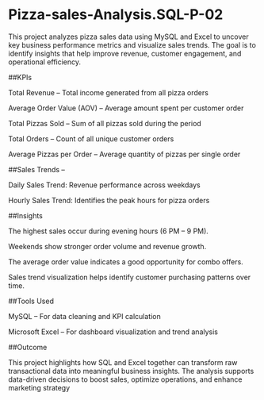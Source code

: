 # Pizza-sales-Analysis.SQL-P-02
This project analyzes pizza sales data using MySQL and Excel to uncover key business performance metrics and visualize sales trends. The goal is to identify insights that help improve revenue, customer engagement, and operational efficiency.

##KPIs

Total Revenue – Total income generated from all pizza orders

Average Order Value (AOV) – Average amount spent per customer order

Total Pizzas Sold – Sum of all pizzas sold during the period

Total Orders – Count of all unique customer orders

Average Pizzas per Order – Average quantity of pizzas per single order

##Sales Trends –

Daily Sales Trend: Revenue performance across weekdays

Hourly Sales Trend: Identifies the peak hours for pizza orders

##Insights

The highest sales occur during evening hours (6 PM – 9 PM).

Weekends show stronger order volume and revenue growth.

The average order value indicates a good opportunity for combo offers.

Sales trend visualization helps identify customer purchasing patterns over time.

##Tools Used

MySQL – For data cleaning and KPI calculation

Microsoft Excel – For dashboard visualization and trend analysis

##Outcome

 This project highlights how SQL and Excel together can transform raw transactional data into meaningful business insights. The analysis supports data-driven decisions to boost sales, optimize operations, and enhance marketing strategy
